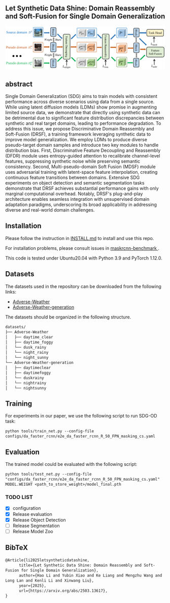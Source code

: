 ## Let Synthetic Data Shine: Domain Reassembly and Soft-Fusion for Single Domain Generalization
<!---
[![PWC](https://img.shields.io/endpoint.svg?url=https://paperswithcode.com/badge/sora-singular-value-decomposed-low-rank/domain-adaptation-on-cityscapes-to-acdc)](https://paperswithcode.com/sota/domain-adaptation-on-cityscapes-to-acdc?p=sora-singular-value-decomposed-low-rank) <br />	
[![PWC](https://img.shields.io/endpoint.svg?url=https://paperswithcode.com/badge/sora-singular-value-decomposed-low-rank/domain-generalization-on-gta-to-avg)](https://paperswithcode.com/sota/domain-generalization-on-gta-to-avg?p=sora-singular-value-decomposed-low-rank) <br />
--->

![framework](assets/framework.png)

## abstract
Single Domain Generalization (SDG) aims to train models with consistent performance across diverse scenarios using data from a single source.  While using latent diffusion models (LDMs) show promise in augmenting limited source data, we demonstrate that directly using synthetic data can be detrimental due to significant feature distribution discrepancies between synthetic and real target domains, leading to performance degradation. To address this issue, we propose Discriminative Domain Reassembly and Soft-Fusion (DRSF), a training framework leveraging synthetic data to improve model generalization. We employ LDMs to produce diverse pseudo-target domain samples and introduce two key modules to handle distribution bias. First, Discriminative Feature Decoupling and Reassembly (DFDR) module uses entropy-guided attention to recalibrate channel-level features, suppressing synthetic noise while preserving semantic consistency. Second, Multi-pseudo-domain Soft Fusion (MDSF) module uses adversarial training with latent-space feature interpolation, creating continuous feature transitions between domains. Extensive SDG experiments on object detection and semantic segmentation tasks demonstrate that DRSF achieves substantial performance gains with only marginal computational overhead. Notably, DRSF's plug-and-play architecture enables seamless integration with unsupervised domain adaptation paradigms, underscoring its broad applicability in addressing diverse and real-world domain challenges.

## Installation

Please follow the instruction in [INSTALL.md](INSTALL.md) to install and use this repo.

For installation problems, please consult issues in [ maskrcnn-benchmark
](https://github.com/facebookresearch/maskrcnn-benchmark).

This code is tested under Ubuntu20.04 with Python 3.9 and PyTorch 1.12.0.

## Datasets
The datasets used in the repository can be downloaded from the following links:

* [Adverse-Weather](https://drive.google.com/drive/folders/1IIUnUrJrvFgPzU8D6KtV0CXa8k1eBV9B)
* [Adverse-Weather-generation](https://drive.google.com/file/d/1F5Q7kO3uZCI6mWApW9e3-1yHVrBH37IN/view)

The datasets should be organized in the following structure.
```
datasets/
├── Adverse-Weather
│   ├── daytime_clear
│   ├── daytime_foggy
│   └── dusk_rainy
│   └── night_rainy
│   └── night_sunny
└── Adverse-Weather-generation
│   ├── daytimeclear
│   ├── daytimefoggy
│   └── duskrainy
│   └── nightrainy
│   └── nightsunny
```

## Training
For experiments in our paper, we use the following script to run SDG-OD task:

```shell
python tools/train_net.py --config-file configs/da_faster_rcnn/e2e_da_faster_rcnn_R_50_FPN_masking_cs.yaml
```

## Evaluation
The trained model could be evaluated with the following script:
```shell
python tools/test_net.py --config-file "configs/da_faster_rcnn/e2e_da_faster_rcnn_R_50_FPN_masking_cs.yaml" MODEL.WEIGHT <path_to_store_weight>/model_final.pth
```

 ### TODO LIST

- [x] configuration
- [x] Release evaluation
- [x] Release Object Detection
- [ ] Release Segmentation
- [ ] Release Model Zoo

<section class="section" id="BibTeX">
  <div class="container is-max-desktop content">
    <h2 class="title">BibTeX</h2>
    <pre><code>@Article{li2025letsyntheticdatashine,
      title={Let Synthetic Data Shine: Domain Reassembly and Soft-Fusion for Single Domain Generalization}, 
      author={Hao Li and Yubin Xiao and Ke Liang and Mengzhu Wang and Long Lan and Kenli Li and Xinwang Liu},
      year={2025},
      url={https://arxiv.org/abs/2503.13617}, 
}</code></pre>
  </div>
</section>
